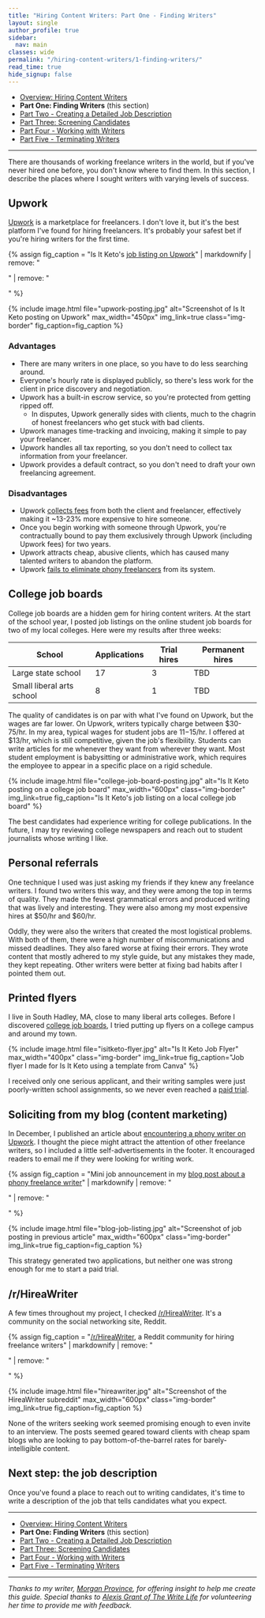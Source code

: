 ```yaml
---
title: "Hiring Content Writers: Part One - Finding Writers"
layout: single
author_profile: true
sidebar:
  nav: main
classes: wide
permalink: "/hiring-content-writers/1-finding-writers/"
read_time: true
hide_signup: false
---
```


* [Overview: Hiring Content Writers](/hiring-content-writers/)
* **Part One: Finding Writers** (this section)
* [Part Two - Creating a Detailed Job Description](/hiring-content-writers/2-creating-a-job-description/)
* [Part Three: Screening Candidates](/hiring-content-writers/3-screening-candidates/)
* [Part Four - Working with Writers](/hiring-content-writers/4-working-with-writers/)
* [Part Five - Terminating Writers](/hiring-content-writers/5-terminating-writers/)

---

There are thousands of working freelance writers in the world, but if you've never hired one before, you don't know where to find them. In this section, I describe the places where I sought writers with varying levels of success.

## Upwork

[Upwork](https://www.upwork.com/) is a marketplace for freelancers. I don't love it, but it's the best platform I've found for hiring freelancers. It's probably your safest bet if you're hiring writers for the first time.

{% assign fig_caption = "Is It Keto's [job listing on Upwork](https://www.upwork.com/jobs/~01be2860be57096ab2)" | markdownify | remove: "<p>" | remove: "</p>" %}

{% include image.html file="upwork-posting.jpg" alt="Screenshot of Is It Keto posting on Upwork" max_width="450px" img_link=true class="img-border" fig_caption=fig_caption %}

### Advantages

* There are many writers in one place, so you have to do less searching around.
* Everyone's hourly rate is displayed publicly, so there's less work for the client in price discovery and negotiation.
* Upwork has a built-in escrow service, so you're protected from getting ripped off.
  * In disputes, Upwork generally sides with clients, much to the chagrin of honest freelancers who get stuck with bad clients.
* Upwork manages time-tracking and invoicing, making it simple to pay your freelancer.
* Upwork handles all tax reporting, so you don't need to collect tax information from your freelancer.
* Upwork provides a default contract, so you don't need to draft your own freelancing agreement.

### Disadvantages

* Upwork [collects fees](https://www.upwork.com/legal#fees) from both the client and freelancer, effectively making it ~13-23% more expensive to hire someone.
* Once you begin working with someone through Upwork, you're contractually bound to pay them exclusively through Upwork (including Upwork fees) for two years.
* Upwork attracts cheap, abusive clients, which has caused many talented writers to abandon the platform.
* Upwork [fails to eliminate phony freelancers](/upwork-scammer/) from its system.

## College job boards

College job boards are a hidden gem for hiring content writers. At the start of the school year, I posted job listings on the online student job boards for two of my local colleges. Here were my results after three weeks:

| School             | Applications | Trial hires | Permanent hires |
|--------------------|--------------|-------------|-----------------|
| Large state school | 17           | 3           | TBD             |
| Small liberal arts school | 8     | 1           | TBD             |

The quality of candidates is on par with what I've found on Upwork, but the wages are far lower. On Upwork, writers typically charge between $30-75/hr. In my area, typical wages for student jobs are $11-$15/hr. I offered at $13/hr, which is still competitive, given the job's flexibility. Students can write articles for me whenever they want from wherever they want. Most student employment is babysitting or administrative work, which requires the employee to appear in a specific place on a rigid schedule.

{% include image.html file="college-job-board-posting.jpg" alt="Is It Keto posting on a college job board" max_width="600px" class="img-border" img_link=true fig_caption="Is It Keto's job listing on a local college job board" %}

The best candidates had experience writing for college publications. In the future, I may try reviewing college newspapers and reach out to student journalists whose writing I like.

## Personal referrals

One technique I used was just asking my friends if they knew any freelance writers. I found two writers this way, and they were among the top in terms of quality. They made the fewest grammatical errors and produced writing that was lively and interesting. They were also among my most expensive hires at $50/hr and $60/hr.

Oddly, they were also the writers that created the most logistical problems. With both of them, there were a high number of miscommunications and missed deadlines. They also fared worse at fixing their errors. They wrote content that mostly adhered to my style guide, but any mistakes they made, they kept repeating. Other writers were better at fixing bad habits after I pointed them out.

## Printed flyers

I live in South Hadley, MA, close to many liberal arts colleges. Before I discovered [college job boards](#college-job-boards), I tried putting up flyers on a college campus and around my town.

{% include image.html file="isitketo-flyer.jpg" alt="Is It Keto Job Flyer" max_width="400px" class="img-border" img_link=true fig_caption="Job flyer I made for Is It Keto using a template from Canva" %}

I received only one serious applicant, and their writing samples were just poorly-written school assignments, so we never even reached a [paid trial](/hiring-content-writers/3-screening-candidates/#start-a-paid-trial).

## Soliciting from my blog (content marketing)

In December, I published an article about [encountering a phony writer on Upwork](/upwork-scammer/). I thought the piece might attract the attention of other freelance writers, so I included a little self-advertisements in the footer. It encouraged readers to email me if they were looking for writing work.

{% assign fig_caption = "Mini job announcement in my [blog post about a phony freelance writer](/upwork-scammer/)" | markdownify | remove: "<p>" | remove: "</p>" %}

{% include image.html file="blog-job-listing.jpg" alt="Screenshot of job posting in previous article" max_width="600px" class="img-border" img_link=true fig_caption=fig_caption %}

This strategy generated two applications, but neither one was strong enough for me to start a paid trial.

## /r/HireaWriter

A few times throughout my project, I checked [/r/HireaWriter](https://www.reddit.com/r/HireaWriter/). It's a community on the social networking site, Reddit.

{% assign fig_caption = "[/r/HireaWriter](https://www.reddit.com/r/HireaWriter/), a Reddit community for hiring freelance writers" | markdownify | remove: "<p>" | remove: "</p>" %}

{% include image.html file="hireawriter.jpg" alt="Screenshot of the HireaWriter subreddit" max_width="600px" class="img-border" img_link=true fig_caption=fig_caption %}

None of the writers seeking work seemed promising enough to even invite to an interview. The posts seemed geared toward clients with cheap spam blogs who are looking to pay bottom-of-the-barrel rates for barely-intelligible content.

## Next step: the job description

Once you've found a place to reach out to writing candidates, it's time to write a description of the job that tells candidates what you expect.

---

* [Overview: Hiring Content Writers](/hiring-content-writers/)
* **Part One: Finding Writers** (this section)
* [Part Two - Creating a Detailed Job Description](/hiring-content-writers/2-creating-a-job-description/)
* [Part Three: Screening Candidates](/hiring-content-writers/3-screening-candidates/)
* [Part Four - Working with Writers](/hiring-content-writers/4-working-with-writers/)
* [Part Five - Terminating Writers](/hiring-content-writers/5-terminating-writers/)

---

*Thanks to my writer, [Morgan Province](https://www.morganprovince.com/), for offering insight to help me create this guide. Special thanks to [Alexis Grant of The Write Life](http://thewritelife.com) for volunteering her time to provide me with feedback.*